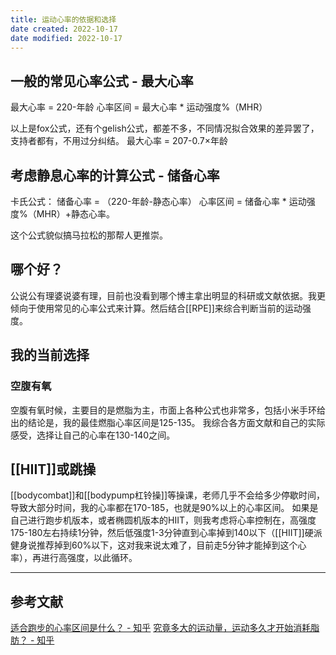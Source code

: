 ```yaml
---
title: 运动心率的依据和选择
date created: 2022-10-17
date modified: 2022-10-17
---
```


## 一般的常见心率公式 - 最大心率
最大心率 = 220-年龄
心率区间 = 最大心率 \* 运动强度%（MHR） 

以上是fox公式，还有个gelish公式，都差不多，不同情况拟合效果的差异罢了，支持者都有，不用过分纠结。
最大心率 = 207-0.7×年龄

## 考虑静息心率的计算公式 - 储备心率
卡氏公式：
储备心率 = （220-年龄-静态心率）
心率区间 = 储备心率 \* 运动强度%（MHR）+静态心率。

这个公式貌似搞马拉松的那帮人更推崇。

## 哪个好？
公说公有理婆说婆有理，目前也没看到哪个博主拿出明显的科研或文献依据。我更倾向于使用常见的心率公式来计算。然后结合[[RPE]]来综合判断当前的运动强度。

## 我的当前选择
### 空腹有氧
空腹有氧时候，主要目的是燃脂为主，市面上各种公式也非常多，包括小米手环给出的结论是，我的最佳燃脂心率区间是125-135。
我综合各方面文献和自己的实际感受，选择让自己的心率在130-140之间。

## [[HIIT]]或跳操
[[bodycombat]]和[[bodypump杠铃操]]等操课，老师几乎不会给多少停歇时间，导致大部分时间，我的心率都在170-185，也就是90%以上的心率区间。
如果是自己进行跑步机版本，或者椭圆机版本的HIIT，则我考虑将心率控制在，高强度175-180左右持续1分钟，然后低强度1-3分钟直到心率掉到140以下（[[HIIT]]硬派健身说推荐掉到60%以下，这对我来说太难了，目前走5分钟才能掉到这个心率），再进行高强度，以此循环。

---
## 参考文献

[适合跑步的心率区间是什么？ - 知乎](https://www.zhihu.com/question/21097942/answer/54626625)
[究竟多大的运动量，运动多久才开始消耗脂肪？ - 知乎](https://www.zhihu.com/question/35260405/answer/2283410519)